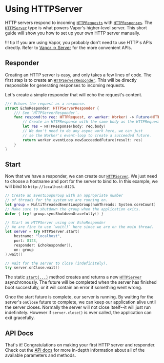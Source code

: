 # Using HTTPServer

HTTP servers respond to incoming [`HTTPRequests`](#fixme) with [`HTTPResponses`](#fixme). The [`HTTPServer`](#fixme) type is what powers Vapor's higher-level server. This short guide will show you how to set up your own HTTP server manually.

!!! tip
	If you are using Vapor, you probably don't need to use HTTP's APIs directly. Refer to [Vapor &rarr; Server](../vapor/server.md) for the more convenient APIs.

## Responder

Creating an HTTP server is easy, and only takes a few lines of code. The first step is to create an [`HTTPServerResponder`](#fixme). This will be directly responsible for generating responses to incoming requests.

Let's create a simple responder that will echo the request's content.

```swift
/// Echoes the request as a response.
struct EchoResponder: HTTPServerResponder {
	/// See `HTTPServerResponder`.
    func respond(to req: HTTPRequest, on worker: Worker) -> Future<HTTPResponse> {
    	// Create an HTTPResponse with the same body as the HTTPRequest
    	let res = HTTPResponse(body: req.body)
    	// We don't need to do any async work here, we can just
    	// se the Worker's event-loop to create a succeeded future.
        return worker.eventLoop.newSucceededFuture(result: res)
    }
}
```

## Start

Now that we have a responder, we can create our [`HTTPServer`](#fixme). We just need to choose a hostname and port for the server to bind to. In this example, we will bind to `http://localhost:8123`.

```swift
// Create an EventLoopGroup with an appropriate number
// of threads for the system we are running on.
let group = MultiThreadedEventLoopGroup(numThreads: System.coreCount)
// Make sure to shutdown the group when the application exits.
defer { try! group.syncShutdownGracefully() }

// Start an HTTPServer using our EchoResponder
// We are fine to use `wait()` here since we are on the main thread.
let server = try HTTPServer.start(
	hostname: "localhost", 
	port: 8123, 
	responder: EchoResponder(), 
	on: group
).wait()

// Wait for the server to close (indefinitely).
try server.onClose.wait()
```

The static [`start(...)`](#fixme) method creates and returns a new [`HTTPServer`](#fixme) asynchronously. The future will be completed when the server has finished boot succesfully, or it will contain an error if something went wrong.

Once the start future is complete, our server is running. By waiting for the server's `onClose` future to complete, we can keep our application alive until the server closes. Normally the server will not close itself--it will just run indefinitely. However if `server.close()` is ever called, the application can exit gracefully.

## API Docs

That's it! Congratulations on making your first HTTP server and responder. Check out the [API docs](https://api.vapor.codes/http/latest/HTTP/index.html) for more in-depth information about all of the available parameters and methods.
